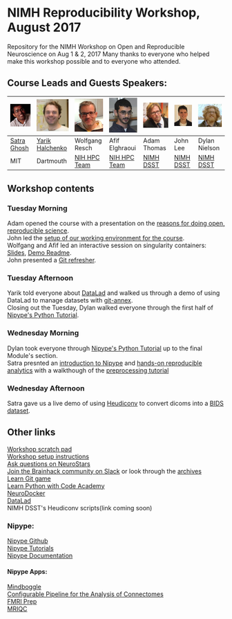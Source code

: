 # NIMH Reproducibility Workshop, August 2017
Repository for the NIMH Workshop on Open and Reproducible Neuroscience on Aug 1 &amp; 2, 2017
Many thanks to everyone who helped make this workshop possible and to everyone who attended.
## Course Leads and Guests Speakers:
![Satra](images/satra-ghosh.jpg) | ![Yarik](images/yarik-halchenko.jpg) | ![Wolfgang](images/wolfgang-resch.jpg) | ![Afif](images/afif-elghraoui.jpg) | ![Adam](images/adam-thomas.jpg) | ![John](images/john-lee.jpg) | ![Dylan](images/dylan-nielson.jpg)
--- | --- | --- | --- | --- | --- | ---  
[Satra Ghosh](http://satra.cogitatum.org/) | [Yarik Halchenko](http://haxbylab.dartmouth.edu/ppl/yarik.html) | Wolfgang Resch | Afif Elghraoui | Adam Thomas | John Lee | Dylan Nielson
MIT | Dartmouth | [NIH HPC Team](http://hpc.nih.gov/) | [NIH HPC Team](http://hpc.nih.gov/) | [NIMH DSST](https://cmn.nimh.nih.gov/dsst) | [NIMH DSST](https://cmn.nimh.nih.gov/dsst) | [NIMH DSST](https://cmn.nimh.nih.gov/dsst)

## Workshop contents

### Tuesday Morning
Adam opened the course with a presentation on the [reasons for doing open, reproducible science](materials/ReproCourseIntro_Aug.pdf).  
John led the [setup of our working environment for the course](materials/course_setup.ipynb).  
Wolfgang and Afif led an interactive session on singularity containers: [Slides](https://hpc.nih.gov/training/handouts/170801_singularity.svg#1_0), [Demo Readme](https://hpc.nih.gov/training/handouts/170801_singularity_demo.html).  
John presented a [Git refresher]().

### Tuesday Afternoon

Yarik told everyone about [DataLad](http://datalad.org/) and walked us through a demo of using DataLad to manage datasets with [git-annex](https://git-annex.branchable.com/).  
Closing out the Tuesday, Dylan walked everyone through the first half of [Nipype's Python Tutorial](https://djarecka.github.io/nipype_tutorial/notebooks/introduction_python.html).

### Wednesday Morning

Dylan took everyone through [Nipype's Python Tutorial](https://djarecka.github.io/nipype_tutorial/notebooks/introduction_python.html) up to the final Module's section.  
Satra presnted an [introduction to Nipype](materials/nipype.pdf) and [hands-on reproducible analytics](materials/nipype-1.pdf) with a walkthough of the [preprocessing tutorial](https://djarecka.github.io/nipype_tutorial/notebooks/example_preprocessing.html)

### Wednesday Afternoon

Satra gave us a live demo of using [Heudiconv](https://github.com/nipy/heudiconv) to convert dicoms into a [BIDS dataset](http://bids.neuroimaging.io/).

## Other links

[Workshop scratch pad](https://docs.google.com/document/d/1jqSoF5R3G355cn8u5yxx6hcl1Vu_NbLMe8wMurQjcqE/edit?usp=sharing)  
[Workshop setup instructions](https://docs.google.com/document/d/11Byl0wZ5FSqaj3lhMPlDmwaFUP-xQ8Cm8EgNEaBjmgw/edit?usp=sharing)  
[Ask questions on NeuroStars](https://neurostars.org)  
[Join the Brainhack community on Slack](https://brainhack-slack-invite.herokuapp.com/) or look through the [archives](https://brainhack.slackarchive.io/general/)  
[Learn Git game](learngitbranching.js.org)  
[Learn Python with Code Academy](https://www.codecademy.com/learn/python)  
[NeuroDocker](https://github.com/kaczmarj/neurodocker)  
[DataLad](http://datalad.org/)  
NIMH DSST's Heudiconv scripts(link coming soon)

### Nipype:
[Nipype Github](https://github.com/nipy/nipype)  
[Nipype Tutorials](https://djarecka.github.io/nipype_tutorial/)  
[Nipype Documentation](https://nipype.readthedocs.io/en/latest/)  

#### Nipype Apps:
[Mindboggle](https://mindboggle.readthedocs.io/en/latest/)  
[Configurable Pipeline for the Analysis of Connectomes](https://fcp-indi.github.io/)  
[FMRI Prep](https://fmriprep.readthedocs.io/en/stable/index.html)   
[MRIQC](https://mriqc.readthedocs.io/en/stable/)




